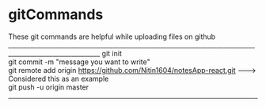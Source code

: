 # gitCommands                                                                                                                                                                             
These git commands are helpful while uploading files on github                                                                                                                              ___________________________________________________________________________________________________________ 
git init  
git commit -m "message you want to write"               
git remote add origin https://github.com/Nitin1604/notesApp-react.git ---> Considered this as an example  
git push -u origin master    
____________________________________________________________________________________________________________
